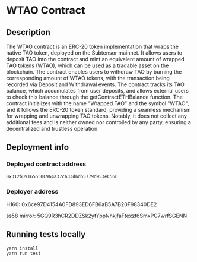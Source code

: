 # WTAO Contract

## Description

The WTAO contract is an ERC-20 token implementation that wraps the native TAO token, deployed on the Subtensor mainnet. It allows users to deposit TAO into the contract and mint an equivalent amount of wrapped TAO tokens (WTAO), which can be used as a tradable asset on the blockchain. The contract enables users to withdraw TAO by burning the corresponding amount of WTAO tokens, with the transaction being recorded via Deposit and Withdrawal events. The contract tracks its TAO balance, which accumulates from user deposits, and allows external users to check this balance through the getContractETHBalance function. The contract initializes with the name "Wrapped TAO" and the symbol "WTAO", and it follows the ERC-20 token standard, providing a seamless mechanism for wrapping and unwrapping TAO tokens. Notably, it does not collect any additional fees and is neither owned nor controlled by any party, ensuring a decentralized and trustless operation.

## Deployment info

### Deployed contract address

```
0x312bD9165550C964a37ca33d6d55779d953eC566
```

### Deployer address

H160:
0x6ce97D4154A0FD893ED6FB6aB5A7B20F98340DE2

ss58 mirror:
5GQ9R3hCR2DDZSk2ytYppNhkjfaFtexzt6SmxPG7wrfSGENN

## Running tests locally

```
yarn install
yarn run test
```
